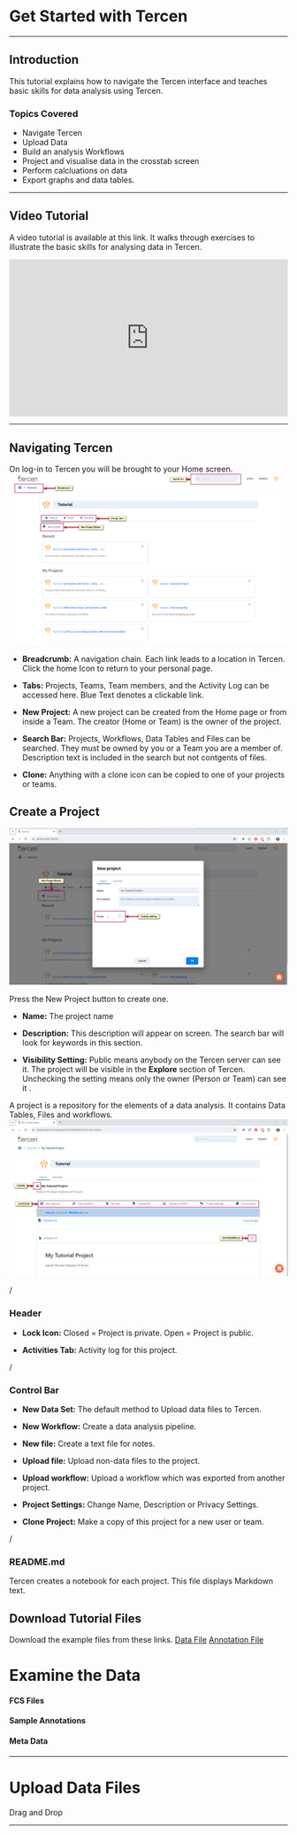 # Get Started with Tercen

---

## Introduction

This tutorial explains how to navigate the Tercen interface and teaches basic skills for data analysis using Tercen. 

### Topics Covered
- Navigate Tercen
- Upload Data
- Build an analysis Workflows
- Project and visualise data in the crosstab screen
- Perform calcluations on data
- Export graphs and data tables.

---

## Video Tutorial
A video tutorial is available at this link. It walks through exercises to illustrate the basic skills for analysing data in Tercen. 
<div style="padding:56.25% 0 0 0;position:relative;"><iframe src="https://player.vimeo.com/video/932148936?badge=0&amp;autopause=0&amp;player_id=0&amp;app_id=58479" frameborder="0" allow="autoplay; fullscreen; picture-in-picture; clipboard-write" style="position:absolute;top:0;left:0;width:100%;height:100%;" title="Get Started With Tercen"></iframe></div><script src="https://player.vimeo.com/api/player.js"></script>

---

## Navigating Tercen
On log-in to Tercen you will be brought to your Home screen.
![Screenshot](img/Introduction_Home_1.png)

- **Breadcrumb:** A navigation chain. Each link leads to a location in Tercen. Click the home Icon to return to your personal page.

- **Tabs:** Projects, Teams, Team members, and the Activity Log can be accessed here. Blue Text denotes a clickable link.

- **New Project:**  A new project can be created from the Home page or from inside a Team. The creator (Home or Team) is the owner of the project.

- **Search Bar:** Projects, Workflows, Data Tables and Files can be searched. They must be owned by you or a Team you are a member of. Description text is included in the search but not contgents of files.


- **Clone:** Anything with a clone icon can be copied to one of your projects or teams.


## Create a Project

![Screenshot](img/starter_guide_new_project_1.png)

Press the New Project button to create one. 

- **Name:** The project name 

- **Description:** This description will appear on screen. The search bar will look for keywords in this section.

- **Visibility Setting:** Public means anybody on the Tercen server can see it. 
The project will be visible in the **Explore** section of Tercen. 
Unchecking the setting means only the owner (Person or Team) can see it .

A project is a repository for the elements of a data analysis. It contains Data Tables, Files and workflows.
![Screenshot](img/starter_guide_new_project_2.png)

/

### Header

- **Lock Icon:** Closed = Project is private.  Open = Project is public.

- **Activities Tab:** Activity log for this project.

/

### Control Bar

- **New Data Set:** The default method to Upload data files to Tercen.  

- **New Workflow:** Create a data analysis pipeline. 

- **New file:** Create a text file for notes.

- **Upload file:** Upload non-data files to the project. 

- **Upload workflow:** Upload a workflow which was exported from another project. 

- **Project Settings:** Change Name, Description or Privacy Settings. 

- **Clone Project:** Make a copy of this project for a new user or team. 

/

### README.md
Tercen creates a notebook for each project. This file displays Markdown text.


## Download Tutorial Files
Download the example files from these links.
[Data File](sample_files/Example_Data_File.csv)
[Annotation File](sample_files/Example_Annotation_File.csv)



# Examine the Data

#### FCS Files

#### Sample Annotations

#### Meta Data

---

# **Upload Data Files**

Drag and Drop

---

